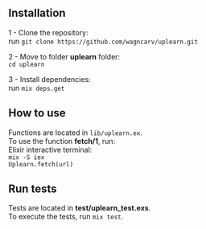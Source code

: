 ## Installation

1 - Clone the repository:  
run `git clone https://github.com/wagncarv/uplearn.git`

2 - Move to folder **uplearn** folder:  
`cd uplearn`

3 - Install dependencies:  
run `mix deps.get`

## How to use

Functions are located in `lib/uplearn.ex`.    
To use the function **fetch/1**, run:  
Elixir interactive terminal:  
`mix -S iex`  
`Uplearn.fetch(url)`  

## Run tests

Tests are located in **test/uplearn_test.exs**.  
To execute the tests, run `mix test`.  
